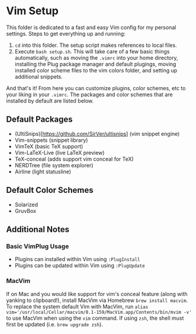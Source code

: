 # Vim Setup
This folder is dedicated to a fast and easy Vim config for my personal settings. Steps to get everything up and running:

1. `cd` into this folder. The setup script makes references to local files.
2. Execute `bash setup.sh`. This will take care of a few basic things automatically, such as moving the `.vimrc` into your home directory, installing the Plug package manager and default plugings, moving installed color scheme files to the vim colors folder, and setting up additional snippets.

And that's it! From here you can customize plugins, color schemes, etc to your liking in your `.vimrc`. The packages and color schemes that are installed by default are listed below.

## Default Packages
* (UltiSnips)[https://github.com/SirVer/ultisnips] (vim snippet engine)
* Vim-snippets (snippet library)
* VimTeX (basic TeX support)
* Vim-LaTeX-Live (live LaTeX preview)
* TeX-conceal (adds support vim conceal for TeX)
* NERDTree (file system explorer)
* Airline (light statusline)

## Default Color Schemes
* Solarized
* GruvBox

## Additional Notes
### Basic VimPlug Usage
- Plugins can installed within Vim using `:PlugInstall`
- Plugins can be updated within Vim using `:PlugUpdate`

### MacVim
If on Mac and you would like support for vim's conceal feature (along with yanking to clipboard!), install MacVim via Homebrew `brew install macvim`. To replace the system default Vim with MacVim, run `alias vim='/usr/local/Cellar/macvim/8.1-159/MacVim.app/Contents/bin/mvim -v'` to use MacVim when using the `vim` command. If using `zsh`, the shell must first be updated (i.e. `brew upgrade zsh`).
